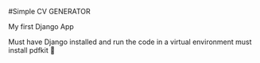 
#Simple CV GENERATOR

My first Django App

Must have Django installed and run the code in a virtual environment
must install pdfkit

